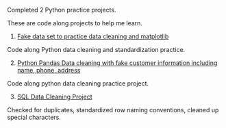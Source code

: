 Completed 2 Python practice projects.

These are code along projects to help me learn.

1. [Fake data set to practice data cleaning and matplotlib](https://github.com/BradleyColson/Python_projects/blob/main/Data_Cleaning_Practice_fake_set.ipynb)

Code along Python data cleaning and standardization practice.

2. [Python Pandas Data cleaning with fake customer information including name, phone, address](https://github.com/BradleyColson/Python_projects/blob/main/Data_Cleaning_Practice_in_Pandas_Fake_Customer_List%20(1).ipynb)

Code along python data cleaning practice project.

3. [SQL Data Cleaning Project](https://github.com/BradleyColson/Python-SQL-Data-Cleaning_Projects/blob/main/Layoff_data_cleaning_SQL.sql)

Checked for duplicates, standardized row naming conventions, cleaned up special characters.
